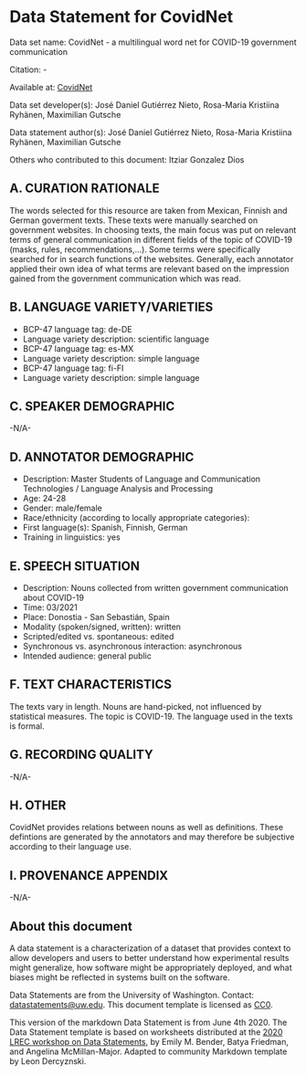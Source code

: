 # Data Statement for CovidNet

Data set name: CovidNet - a multilingual word net for COVID-19 government communication

Citation: - 

Available at: [CovidNet](https://covidnet.github.io)

Data set developer(s): José Daniel Gutiérrez Nieto, Rosa-Maria Kristiina Ryhänen, Maximilian Gutsche

Data statement author(s): José Daniel Gutiérrez Nieto, Rosa-Maria Kristiina Ryhänen, Maximilian Gutsche

Others who contributed to this document: Itziar Gonzalez Dios

## A. CURATION RATIONALE 

The words selected for this resource are taken from Mexican, Finnish and German goverment texts. These texts were manually searched on government websites. In choosing texts, the main focus was put on relevant terms of general communication in different fields of the topic of COVID-19 (masks, rules, recommendations,...). Some terms were specifically searched for in search functions of the websites. Generally, each annotator applied their own idea of what terms are relevant based on the impression gained from the government communication which was read.

## B. LANGUAGE VARIETY/VARIETIES

* BCP-47 language tag: de-DE
* Language variety description: scientific language
* BCP-47 language tag: es-MX
* Language variety description: simple language
* BCP-47 language tag: fi-FI
* Language variety description: simple language
 
## C. SPEAKER DEMOGRAPHIC

-N/A-
 
## D. ANNOTATOR DEMOGRAPHIC

* Description: Master Students of Language and Communication Technologies / Language Analysis and Processing
* Age: 24-28
* Gender: male/female
* Race/ethnicity (according to locally appropriate categories): 
* First language(s): Spanish, Finnish, German
* Training in linguistics: yes


## E. SPEECH SITUATION

* Description: Nouns collected from written government communication about COVID-19
* Time: 03/2021
* Place: Donostia - San Sebastián, Spain
* Modality (spoken/signed, written): written
* Scripted/edited vs. spontaneous: edited
* Synchronous vs. asynchronous interaction: asynchronous
* Intended audience: general public

## F. TEXT CHARACTERISTICS

The texts vary in length. Nouns are hand-picked, not influenced by statistical measures. The topic is COVID-19. The language used in the texts is formal.

## G. RECORDING QUALITY

-N/A-

## H. OTHER

CovidNet provides relations between nouns as well as definitions. These defintions are generated by the annotators and may therefore be subjective according to their language use.

## I. PROVENANCE APPENDIX

-N/A-

## About this document

A data statement is a characterization of a dataset that provides context to allow developers and users to better understand how experimental results might generalize, how software might be appropriately deployed, and what biases might be reflected in systems built on the software.

Data Statements are from the University of Washington. Contact: [datastatements@uw.edu](mailto:datastatements@uw.edu). This document template is licensed as [CC0](https://creativecommons.org/share-your-work/public-domain/cc0/).

This version of the markdown Data Statement is from June 4th 2020. The Data Statement template is based on worksheets distributed at the [2020 LREC workshop on Data Statements](https://sites.google.com/uw.edu/data-statements-for-nlp/), by Emily M. Bender, Batya Friedman, and Angelina McMillan-Major. Adapted to community Markdown template by Leon Dercyznski.
